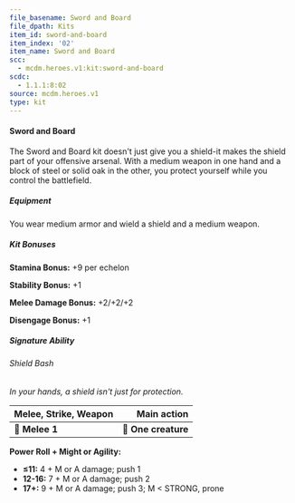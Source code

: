 ```yaml
---
file_basename: Sword and Board
file_dpath: Kits
item_id: sword-and-board
item_index: '02'
item_name: Sword and Board
scc:
  - mcdm.heroes.v1:kit:sword-and-board
scdc:
  - 1.1.1:8:02
source: mcdm.heroes.v1
type: kit
---
```


#### Sword and Board

The Sword and Board kit doesn't just give you a shield-it makes the shield part of your offensive arsenal. With a medium weapon in one hand and a block of steel or solid oak in the other, you protect yourself while you control the battlefield.

##### Equipment

You wear medium armor and wield a shield and a medium weapon.

##### Kit Bonuses

**Stamina Bonus:** +9 per echelon

**Stability Bonus:** +1

**Melee Damage Bonus:** +2/+2/+2

**Disengage Bonus:** +1

##### Signature Ability

###### Shield Bash

*In your hands, a shield isn't just for protection.*

| **Melee, Strike, Weapon** |     **Main action** |
| ------------------------- | ------------------: |
| **📏 Melee 1**            | **🎯 One creature** |

**Power Roll + Might or Agility:**

- **≤11:** 4 + M or A damage; push 1
- **12-16:** 7 + M or A damage; push 2
- **17+:** 9 + M or A damage; push 3; M < STRONG, prone
